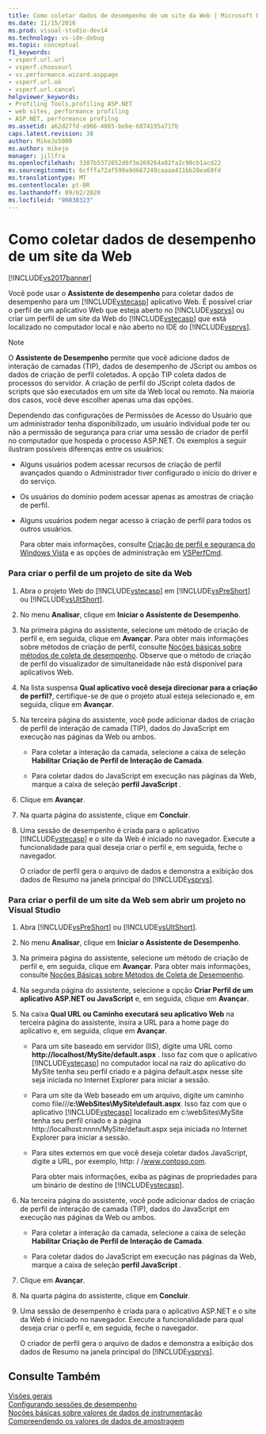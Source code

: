 ```yaml
---
title: Como coletar dados de desempenho de um site da Web | Microsoft Docs
ms.date: 11/15/2016
ms.prod: visual-studio-dev14
ms.technology: vs-ide-debug
ms.topic: conceptual
f1_keywords:
- vsperf.url.url
- vsperf.chooseurl
- vs.performance.wizard.asppage
- vsperf.url.ok
- vsperf.url.cancel
helpviewer_keywords:
- Profiling Tools,profiling ASP.NET
- web sites, performance profiling
- ASP.NET, performance profilng
ms.assetid: a62d27fd-a966-4065-bebe-6874195a71fb
caps.latest.revision: 38
author: MikeJo5000
ms.author: mikejo
manager: jillfra
ms.openlocfilehash: 3307b5372852d6f3e269264a02fa2c90cb1acd22
ms.sourcegitcommit: 6cfffa72af599a9d667249caaaa411bb28ea69fd
ms.translationtype: MT
ms.contentlocale: pt-BR
ms.lasthandoff: 09/02/2020
ms.locfileid: "90838323"
---
```

# <a name="how-to-collect-performance-data-for-a-web-site"></a>Como coletar dados de desempenho de um site da Web
[!INCLUDE[vs2017banner](../includes/vs2017banner.md)]

Você pode usar o **Assistente de desempenho** para coletar dados de desempenho para um [!INCLUDE[vstecasp](../includes/vstecasp-md.md)] aplicativo Web. É possível criar o perfil de um aplicativo Web que esteja aberto no [!INCLUDE[vsprvs](../includes/vsprvs-md.md)] ou criar um perfil de um site da Web do [!INCLUDE[vstecasp](../includes/vstecasp-md.md)] que está localizado no computador local e não aberto no IDE do [!INCLUDE[vsprvs](../includes/vsprvs-md.md)].  
  
> [!NOTE]
> O **Assistente de Desempenho** permite que você adicione dados de interação de camadas (TIP), dados de desempenho de JScript ou ambos os dados de criação de perfil coletados. A opção TIP coleta dados de processos do servidor. A criação de perfil do JScript coleta dados de scripts que são executados em um site da Web local ou remoto. Na maioria dos casos, você deve escolher apenas uma das opções.  
  
 Dependendo das configurações de Permissões de Acesso do Usuário que um administrador tenha disponibilizado, um usuário individual pode ter ou não a permissão de segurança para criar uma sessão de criador de perfil no computador que hospeda o processo ASP.NET. Os exemplos a seguir ilustram possíveis diferenças entre os usuários:  
  
- Alguns usuários podem acessar recursos de criação de perfil avançados quando o Administrador tiver configurado o início do driver e do serviço.  
  
- Os usuários do domínio podem acessar apenas as amostras de criação de perfil.  
  
- Alguns usuários podem negar acesso à criação de perfil para todos os outros usuários.  
  
  Para obter mais informações, consulte [Criação de perfil e segurança do Windows Vista](../profiling/profiling-and-windows-vista-security.md) e as opções de administração em [VSPerfCmd](../profiling/vsperfcmd.md).  
  
### <a name="to-profile-a-web-site-project"></a>Para criar o perfil de um projeto de site da Web  
  
1. Abra o projeto Web do [!INCLUDE[vstecasp](../includes/vstecasp-md.md)] em [!INCLUDE[vsPreShort](../includes/vspreshort-md.md)] ou [!INCLUDE[vsUltShort](../includes/vsultshort-md.md)].  
  
2. No menu **Analisar**, clique em **Iniciar o Assistente de Desempenho**.  
  
3. Na primeira página do assistente, selecione um método de criação de perfil e, em seguida, clique em **Avançar**. Para obter mais informações sobre métodos de criação de perfil, consulte [Noções básicas sobre métodos de coleta de desempenho](../profiling/understanding-performance-collection-methods.md). Observe que o método de criação de perfil do visualizador de simultaneidade não está disponível para aplicativos Web.  
  
4. Na lista suspensa **Qual aplicativo você deseja direcionar para a criação de perfil?**, certifique-se de que o projeto atual esteja selecionado e, em seguida, clique em **Avançar**.  
  
5. Na terceira página do assistente, você pode adicionar dados de criação de perfil de interação de camada (TIP), dados do JavaScript em execução nas páginas da Web ou ambos.  
  
    - Para coletar a interação da camada, selecione a caixa de seleção **Habilitar Criação de Perfil de Interação de Camada**.  
  
    - Para coletar dados do JavaScript em execução nas páginas da Web, marque a caixa de seleção **perfil JavaScript** .  
  
6. Clique em **Avançar**.  
  
7. Na quarta página do assistente, clique em **Concluir**.  
  
8. Uma sessão de desempenho é criada para o aplicativo [!INCLUDE[vstecasp](../includes/vstecasp-md.md)] e o site da Web é iniciado no navegador. Execute a funcionalidade para qual deseja criar o perfil e, em seguida, feche o navegador.  
  
     O criador de perfil gera o arquivo de dados e demonstra a exibição dos dados de Resumo na janela principal do [!INCLUDE[vsprvs](../includes/vsprvs-md.md)].  
  
### <a name="to-profile-a-web-site-without-opening-a-project-in-visual-studio"></a>Para criar o perfil de um site da Web sem abrir um projeto no Visual Studio  
  
1. Abra [!INCLUDE[vsPreShort](../includes/vspreshort-md.md)] ou [!INCLUDE[vsUltShort](../includes/vsultshort-md.md)].  
  
2. No menu **Analisar**, clique em **Iniciar o Assistente de Desempenho**.  
  
3. Na primeira página do assistente, selecione um método de criação de perfil e, em seguida, clique em **Avançar**. Para obter mais informações, consulte [Noções Básicas sobre Métodos de Coleta de Desempenho](../profiling/understanding-performance-collection-methods.md).  
  
4. Na segunda página do assistente, selecione a opção **Criar Perfil de um aplicativo ASP.NET ou JavaScript** e, em seguida, clique em **Avançar**.  
  
5. Na caixa **Qual URL ou Caminho executará seu aplicativo Web** na terceira página do assistente, insira a URL para a home page do aplicativo e, em seguida, clique em **Avançar**.  
  
   - Para um site baseado em servidor (IIS), digite uma URL como **http://localhost/MySite/default.aspx** . Isso faz com que o aplicativo [!INCLUDE[vstecasp](../includes/vstecasp-md.md)] no computador local na raiz do aplicativo do MySite tenha seu perfil criado e a página default.aspx nesse site seja iniciada no Internet Explorer para iniciar a sessão.  
  
   - Para um site da Web baseado em um arquivo, digite um caminho como file///**c:\WebSites\MySite\default.aspx**. Isso faz com que o aplicativo [!INCLUDE[vstecasp](../includes/vstecasp-md.md)] localizado em c:\webSites\MySite tenha seu perfil criado e a página http://localhost:nnnn/MySite/default.aspx seja iniciada no Internet Explorer para iniciar a sessão.  
  
   - Para sites externos em que você deseja coletar dados JavaScript, digite a URL, por exemplo, http: \/ /www.contoso.com.  
  
     Para obter mais informações, exiba as páginas de propriedades para um binário de destino de [!INCLUDE[vstecasp](../includes/vstecasp-md.md)].  
  
6. Na terceira página do assistente, você pode adicionar dados de criação de perfil de interação de camada (TIP), dados do JavaScript em execução nas páginas da Web ou ambos.  
  
   - Para coletar a interação da camada, selecione a caixa de seleção **Habilitar Criação de Perfil de Interação de Camada**.  
  
   - Para coletar dados do JavaScript em execução nas páginas da Web, marque a caixa de seleção **perfil JavaScript** .  
  
7. Clique em **Avançar**.  
  
8. Na quarta página do assistente, clique em **Concluir**.  
  
9. Uma sessão de desempenho é criada para o aplicativo ASP.NET e o site da Web é iniciado no navegador. Execute a funcionalidade para qual deseja criar o perfil e, em seguida, feche o navegador.  
  
     O criador de perfil gera o arquivo de dados e demonstra a exibição dos dados de Resumo na janela principal do [!INCLUDE[vsprvs](../includes/vsprvs-md.md)].  
  
## <a name="see-also"></a>Consulte Também  
 [Visões gerais](../profiling/overviews-performance-tools.md)   
 [Configurando sessões de desempenho](../profiling/configuring-performance-sessions.md)   
 [Noções básicas sobre valores de dados de instrumentação](../profiling/understanding-instrumentation-data-values.md)   
 [Compreendendo os valores de dados de amostragem](../profiling/understanding-sampling-data-values.md)
